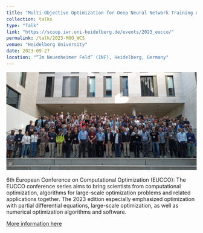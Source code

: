 ```yaml
---
title: "Multi-Objective Optimization for Deep Neural Network Training using Weighted Chebyshev Scalarization"
collection: talks
type: "Talk"
link: "https://scoop.iwr.uni-heidelberg.de/events/2023_eucco/"
permalink: /talk/2023-MOO_WCS
venue: "Heidelberg University"
date: 2023-09-27
location: "“Im Neuenheimer Feld” (INF), Heidelberg, Germany"
---
```


<p align="center">
  <img src="/images/EUCCO2023_group_photo.png" alt="QR code" width="700">
</p>

6th European Conference on Computational Optimization (EUCCO): 
The EUCCO conference series aims to bring scientists from computational optimization, algorithms for large-scale optimization problems and related applications together. The 2023 edition especially emphasized optimization with partial differential equations, large-scale optimization, as well as numerical optimization algorithms and software. 

[More information here](https://scoop.iwr.uni-heidelberg.de/events/2023_eucco/)
